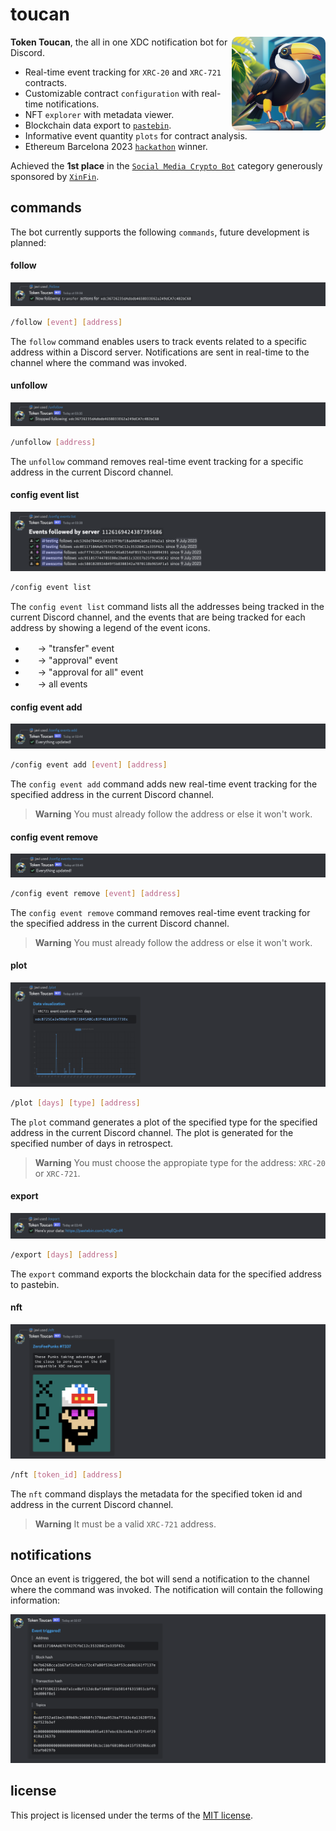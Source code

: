 # toucan

<img align="right" src="./assets/tokentoucan.png" style="border-radius: 10px;" height="150px" alt="a lunarpunk toucan" />

**Token Toucan**, the all in one XDC notification bot for Discord.

- Real-time event tracking for `XRC-20` and `XRC-721` contracts.
- Customizable contract `configuration` with real-time notifications.
- NFT `explorer` with metadata viewer.
- Blockchain data export to [`pastebin`](https://pastebin.com/).
- Informative event quantity `plots` for contract analysis.
- Ethereum Barcelona 2023 [`hackathon`](https://ethbarcelona.devfolio.co/)
  winner.

Achieved the **1st place** in the
[`Social Media Crypto Bot`](https://ethbarcelona.devfolio.co/projects?prizes=d6e7e273ff394578a2a409b924ebab9e&show_winners=false)
category generously sponsored by [`XinFin`](https://www.xinfin.org/).

## commands

The bot currently supports the following `commands`, future development is
planned:

#### follow

![](./assets/follow.png)

```bash
/follow [event] [address]
```

The `follow` command enables users to track events related to a specific address
within a Discord server. Notifications are sent in real-time to the channel
where the command was invoked.

#### unfollow

![](./assets/unfollow.png)

```bash
/unfollow [address]
```

The `unfollow` command removes real-time event tracking for a specific address
in the current Discord channel.

#### config event list

![](./assets/list.png)

```bash
/config event list
```

The `config event list` command lists all the addresses being tracked in the
current Discord channel, and the events that are being tracked for each address
by showing a legend of the event icons.

- <img src="https://cdn.discordapp.com/emojis/1126923308231827607.png" width="16" height="16">
  -> "transfer" event
- <img src="https://cdn.discordapp.com/emojis/1126937899972173944.png" width="16" height="16">
  -> "approval" event
- <img src="https://cdn.discordapp.com/emojis/1126923126803005572.png" width="16" height="16">
  -> "approval for all" event
- <img src="https://cdn.discordapp.com/emojis/1126923621714116658.png" width="16" height="16">
  -> all events

#### config event add

![](./assets/add.png)

```bash
/config event add [event] [address]
```

The `config event add` command adds new real-time event tracking for the
specified address in the current Discord channel.

> **Warning** You must already follow the address or else it won't work.

#### config event remove

![](./assets/remove.png)

```bash
/config event remove [event] [address]
```

The `config event remove` command removes real-time event tracking for the
specified address in the current Discord channel.

> **Warning** You must already follow the address or else it won't work.

#### plot

![](./assets/plot.png)

```bash
/plot [days] [type] [address]
```

The `plot` command generates a plot of the specified type for the specified
address in the current Discord channel. The plot is generated for the specified
number of days in retrospect.

> **Warning** You must choose the appropiate type for the address: `XRC-20` or
> `XRC-721`.

#### export

![](./assets/export.png)

```bash
/export [days] [address]
```

The `export` command exports the blockchain data for the specified address to
pastebin.

#### nft

![](./assets/nft.png)

```bash
/nft [token_id] [address]
```

The `nft` command displays the metadata for the specified token id and address
in the current Discord channel.

> **Warning** It must be a valid `XRC-721` address.

## notifications

Once an event is triggered, the bot will send a notification to the channel
where the command was invoked. The notification will contain the following
information:

![](./assets/notif.png)

## license

This project is licensed under the terms of the [MIT license](./LICENSE).
